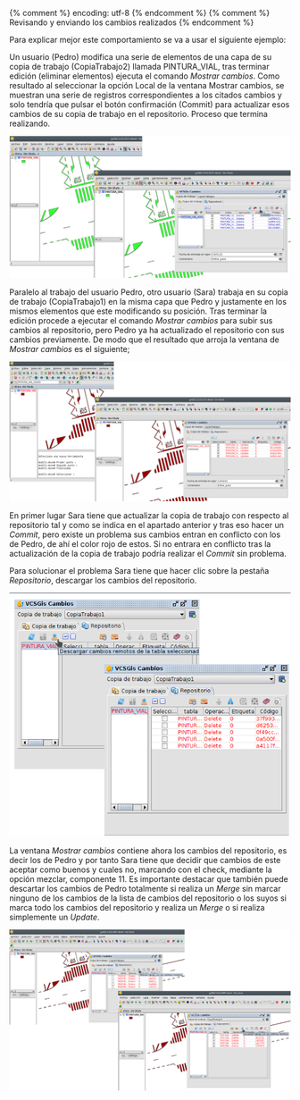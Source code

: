 {% comment %} encoding: utf-8 {% endcomment %}
{% comment %} Revisando y enviando los cambios realizados {% endcomment %} 

Para explicar mejor este comportamiento se va a usar el siguiente ejemplo:

Un usuario (Pedro) modifica una serie de elementos de una capa de su copia de trabajo (CopiaTrabajo2) llamada PINTURA_VIAL, tras terminar edición (eliminar elementos) ejecuta el comando *Mostrar cambios*. Como resultado al seleccionar la opción Local de la ventana Mostrar cambios, se muestran una serie de registros correspondientes a los citados cambios y solo tendría que pulsar el botón confirmación (Commit) para actualizar esos cambios de su copia de trabajo en el repositorio. Proceso que termina realizando.

![ejemplo1](revisando_cambios_realizados_files/33_ejemplo_mod_CopiaTrabajo2.png)

Paralelo al trabajo del usuario Pedro, otro usuario (Sara) trabaja en su copia de trabajo (CopiaTrabajo1) en la misma capa que Pedro y justamente en los mismos elementos que este modificando su posición. Tras terminar la edición procede a ejecutar el comando *Mostrar cambios* para subir sus cambios al repositorio, pero Pedro ya ha actualizado el repositorio con sus cambios previamente. De modo que el resultado que arroja la ventana de *Mostrar cambios* es el siguiente;

![conflicto1](revisando_cambios_realizados_files/34_ejemplo_mod_CopiaTrabajo1.png)

En primer lugar Sara tiene que actualizar la copia de trabajo con respecto al repositorio tal y como se indica en el apartado anterior y tras eso hacer un *Commit*, pero existe un problema sus cambios entran en conflicto con los de Pedro, de ahí el color rojo de estos. Si no entrara en conflicto tras la actualización de la copia de trabajo podría realizar el *Commit* sin problema.

Para solucionar el problema Sara tiene que hacer clic sobre la pestaña *Repositorio*, descargar los cambios del repositorio.

![conflicto2](revisando_cambios_realizados_files/35_ejemplo_download_conflicto.png)

La ventana *Mostrar cambios* contiene ahora los cambios del repositorio, es decir los de Pedro y por tanto Sara tiene que decidir que cambios de este aceptar como buenos y cuales no, marcando con el check, mediante la opción mezclar, componente 11. Es importante destacar que también puede descartar los cambios de Pedro totalmente si realiza un *Merge* sin marcar ninguno de los cambios de la lista de cambios del repositorio o los suyos si marca todo los cambios del repositorio y realiza un *Merge* o si realiza simplemente un *Update*.

![conflicto3](revisando_cambios_realizados_files/36_ejemplo_posibilidades_conflicto.png)

